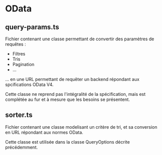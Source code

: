 # OData

## query-params.ts

Fichier contenant une classe permettant de convertir des paramètres de requêtes :
* Filtres
* Tris
* Pagination
* ...
	
... en une URL permettant de requêter un backend répondant aux spcifications OData V4. 

Cette classe ne reprend pas l'intégralité de la spécification, mais est complétée au fur et à mesure que les besoins se présentent.

## sorter.ts

Fichier contenant une classe modelisant un critère de tri, et sa conversion en URL répondant aux normes OData.

Cette classe est utilisée dans la classe QueryOptions décrite précédemment.
